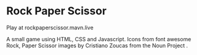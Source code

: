 # Rock Paper Scissor 

Play at rockpaperscissor.mavn.live

A small game using HTML, CSS and Javascript. Icons from font awesome
Rock, Paper Scissor images by Cristiano Zoucas from the Noun Project
.
